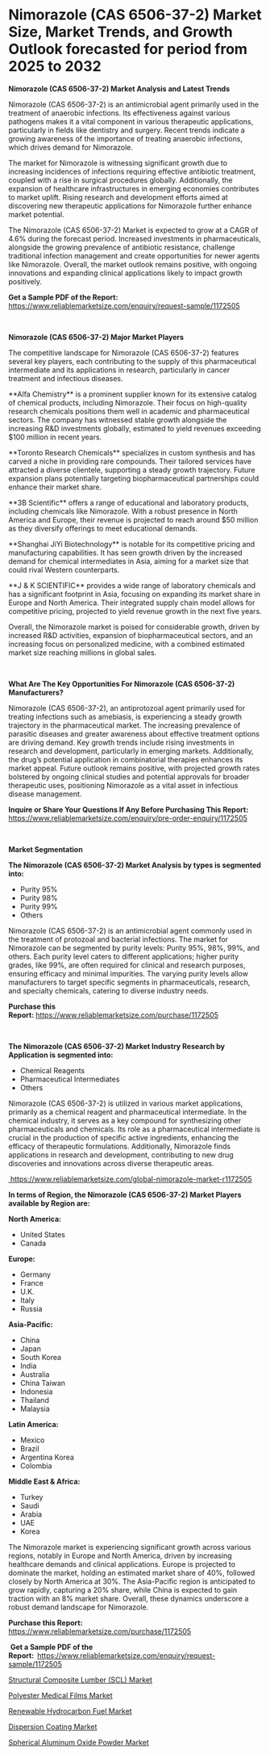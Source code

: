 <p><h1>Nimorazole (CAS 6506-37-2) Market Size, Market Trends, and Growth Outlook forecasted for period from 2025 to 2032</h1></p><p><strong>Nimorazole (CAS 6506-37-2) Market Analysis and Latest Trends</strong></p>
<p><p>Nimorazole (CAS 6506-37-2) is an antimicrobial agent primarily used in the treatment of anaerobic infections. Its effectiveness against various pathogens makes it a vital component in various therapeutic applications, particularly in fields like dentistry and surgery. Recent trends indicate a growing awareness of the importance of treating anaerobic infections, which drives demand for Nimorazole.</p><p>The market for Nimorazole is witnessing significant growth due to increasing incidences of infections requiring effective antibiotic treatment, coupled with a rise in surgical procedures globally. Additionally, the expansion of healthcare infrastructures in emerging economies contributes to market uplift. Rising research and development efforts aimed at discovering new therapeutic applications for Nimorazole further enhance market potential.</p><p>The Nimorazole (CAS 6506-37-2) Market is expected to grow at a CAGR of 4.6% during the forecast period. Increased investments in pharmaceuticals, alongside the growing prevalence of antibiotic resistance, challenge traditional infection management and create opportunities for newer agents like Nimorazole. Overall, the market outlook remains positive, with ongoing innovations and expanding clinical applications likely to impact growth positively.</p></p>
<p><strong>Get a Sample PDF of the Report:&nbsp;</strong> <a href="https://www.reliablemarketsize.com/enquiry/request-sample/1172505?utm_campaign=2242&utm_medium=2&utm_source=Github&utm_content=ia&utm_term=02022025&utm_id=nimorazole-cas-6506-37-2">https://www.reliablemarketsize.com/enquiry/request-sample/1172505</a></p>
<p>&nbsp;</p>
<p><strong>Nimorazole (CAS 6506-37-2) Major Market Players</strong></p>
<p><p>The competitive landscape for Nimorazole (CAS 6506-37-2) features several key players, each contributing to the supply of this pharmaceutical intermediate and its applications in research, particularly in cancer treatment and infectious diseases.</p><p>**Alfa Chemistry** is a prominent supplier known for its extensive catalog of chemical products, including Nimorazole. Their focus on high-quality research chemicals positions them well in academic and pharmaceutical sectors. The company has witnessed stable growth alongside the increasing R&D investments globally, estimated to yield revenues exceeding $100 million in recent years.</p><p>**Toronto Research Chemicals** specializes in custom synthesis and has carved a niche in providing rare compounds. Their tailored services have attracted a diverse clientele, supporting a steady growth trajectory. Future expansion plans potentially targeting biopharmaceutical partnerships could enhance their market share.</p><p>**3B Scientific** offers a range of educational and laboratory products, including chemicals like Nimorazole. With a robust presence in North America and Europe, their revenue is projected to reach around $50 million as they diversify offerings to meet educational demands.</p><p>**Shanghai JiYi Biotechnology** is notable for its competitive pricing and manufacturing capabilities. It has seen growth driven by the increased demand for chemical intermediates in Asia, aiming for a market size that could rival Western counterparts.</p><p>**J & K SCIENTIFIC** provides a wide range of laboratory chemicals and has a significant footprint in Asia, focusing on expanding its market share in Europe and North America. Their integrated supply chain model allows for competitive pricing, projected to yield revenue growth in the next five years.</p><p>Overall, the Nimorazole market is poised for considerable growth, driven by increased R&D activities, expansion of biopharmaceutical sectors, and an increasing focus on personalized medicine, with a combined estimated market size reaching millions in global sales.</p></p>
<p>&nbsp;</p>
<p><strong>What Are The Key Opportunities For Nimorazole (CAS 6506-37-2) Manufacturers?</strong></p>
<p><p>Nimorazole (CAS 6506-37-2), an antiprotozoal agent primarily used for treating infections such as amebiasis, is experiencing a steady growth trajectory in the pharmaceutical market. The increasing prevalence of parasitic diseases and greater awareness about effective treatment options are driving demand. Key growth trends include rising investments in research and development, particularly in emerging markets. Additionally, the drug’s potential application in combinatorial therapies enhances its market appeal. Future outlook remains positive, with projected growth rates bolstered by ongoing clinical studies and potential approvals for broader therapeutic uses, positioning Nimorazole as a vital asset in infectious disease management.</p></p>
<p><strong>Inquire or Share Your Questions If Any Before Purchasing This Report:</strong> <a href="https://www.reliablemarketsize.com/enquiry/pre-order-enquiry/1172505?utm_campaign=2242&utm_medium=2&utm_source=Github&utm_content=ia&utm_term=02022025&utm_id=nimorazole-cas-6506-37-2">https://www.reliablemarketsize.com/enquiry/pre-order-enquiry/1172505</a></p>
<p>&nbsp;</p>
<p><strong>Market Segmentation</strong></p>
<p><strong>The Nimorazole (CAS 6506-37-2) Market Analysis by types is segmented into:</strong></p>
<p><ul><li>Purity 95%</li><li>Purity 98%</li><li>Purity 99%</li><li>Others</li></ul></p>
<p><p>Nimorazole (CAS 6506-37-2) is an antimicrobial agent commonly used in the treatment of protozoal and bacterial infections. The market for Nimorazole can be segmented by purity levels: Purity 95%, 98%, 99%, and others. Each purity level caters to different applications; higher purity grades, like 99%, are often required for clinical and research purposes, ensuring efficacy and minimal impurities. The varying purity levels allow manufacturers to target specific segments in pharmaceuticals, research, and specialty chemicals, catering to diverse industry needs.</p></p>
<p><strong>Purchase this Report:&nbsp;</strong><a href="https://www.reliablemarketsize.com/purchase/1172505?utm_campaign=2242&utm_medium=2&utm_source=Github&utm_content=ia&utm_term=02022025&utm_id=nimorazole-cas-6506-37-2">https://www.reliablemarketsize.com/purchase/1172505</a></p>
<p>&nbsp;</p>
<p><strong>The Nimorazole (CAS 6506-37-2) Market Industry Research by Application is segmented into:</strong></p>
<p><ul><li>Chemical Reagents</li><li>Pharmaceutical Intermediates</li><li>Others</li></ul></p>
<p><p>Nimorazole (CAS 6506-37-2) is utilized in various market applications, primarily as a chemical reagent and pharmaceutical intermediate. In the chemical industry, it serves as a key compound for synthesizing other pharmaceuticals and chemicals. Its role as a pharmaceutical intermediate is crucial in the production of specific active ingredients, enhancing the efficacy of therapeutic formulations. Additionally, Nimorazole finds applications in research and development, contributing to new drug discoveries and innovations across diverse therapeutic areas.</p></p>
<p><a href="https://www.reliablemarketsize.com/global-nimorazole-market-r1172505?utm_campaign=2242&utm_medium=2&utm_source=Github&utm_content=ia&utm_term=02022025&utm_id=nimorazole-cas-6506-37-2">&nbsp;https://www.reliablemarketsize.com/global-nimorazole-market-r1172505</a></p>
<p><strong>In terms of Region, the Nimorazole (CAS 6506-37-2) Market Players available by Region are:</strong></p>
<p>
    <p> <strong> North America: </strong>
        <ul>
            <li>United States</li>
            <li>Canada</li>
        </ul>
        </p> 
    <p> <strong> Europe: </strong>
        <ul>
            <li>Germany</li>
            <li>France</li>
            <li>U.K.</li>
            <li>Italy</li>
            <li>Russia</li>
        </ul>
        </p> 
    <p> <strong> Asia-Pacific: </strong>
        <ul>
            <li>China</li>
            <li>Japan</li>
            <li>South Korea</li>
            <li>India</li>
            <li>Australia</li>
            <li>China Taiwan</li>
            <li>Indonesia</li>
            <li>Thailand</li>
            <li>Malaysia</li>
        </ul>
        </p> 
    <p> <strong> Latin America: </strong>
        <ul>
            <li>Mexico</li>
            <li>Brazil</li>
            <li>Argentina Korea</li>
            <li>Colombia</li>
        </ul>
        </p> 
    <p> <strong> Middle East & Africa: </strong>
        <ul>
            <li>Turkey</li>
            <li>Saudi</li>
            <li>Arabia</li>
            <li>UAE</li>
            <li>Korea</li>
        </ul>
    </p>
    </p>
<p><p>The Nimorazole market is experiencing significant growth across various regions, notably in Europe and North America, driven by increasing healthcare demands and clinical applications. Europe is projected to dominate the market, holding an estimated market share of 40%, followed closely by North America at 30%. The Asia-Pacific region is anticipated to grow rapidly, capturing a 20% share, while China is expected to gain traction with an 8% market share. Overall, these dynamics underscore a robust demand landscape for Nimorazole.</p></p>
<p><strong>Purchase this Report: </strong><a href="https://www.reliablemarketsize.com/purchase/1172505?utm_campaign=2242&utm_medium=2&utm_source=Github&utm_content=ia&utm_term=02022025&utm_id=nimorazole-cas-6506-37-2">https://www.reliablemarketsize.com/purchase/1172505</a></p>
<p>&nbsp;<strong>Get a Sample PDF of the Report:&nbsp;&nbsp;</strong><a href="https://www.reliablemarketsize.com/enquiry/request-sample/1172505?utm_campaign=2242&utm_medium=2&utm_source=Github&utm_content=ia&utm_term=02022025&utm_id=nimorazole-cas-6506-37-2">https://www.reliablemarketsize.com/enquiry/request-sample/1172505</a></p>
<p><strong></strong></p>
<p><p><a href="https://www.linkedin.com/pulse/global-structural-composite-lumber-scl-market-forecast-2025--3qiif?utm_campaign=2242&utm_medium=2&utm_source=Github&utm_content=ia&utm_term=02022025&utm_id=nimorazole-cas-6506-37-2">Structural Composite Lumber (SCL) Market</a></p><p><a href="https://www.linkedin.com/pulse/global-polyester-medical-films-market-set-expansion-jbvjc?utm_campaign=2242&utm_medium=2&utm_source=Github&utm_content=ia&utm_term=02022025&utm_id=nimorazole-cas-6506-37-2">Polyester Medical Films Market</a></p><p><a href="https://www.linkedin.com/pulse/trend-analysis-renewable-hydrocarbon-fuel-market-expected-qmnpf?utm_campaign=2242&utm_medium=2&utm_source=Github&utm_content=ia&utm_term=02022025&utm_id=nimorazole-cas-6506-37-2">Renewable Hydrocarbon Fuel Market</a></p><p><a href="https://www.linkedin.com/pulse/global-dispersion-coating-market-trends-applications-forecast-qvzpc?utm_campaign=2242&utm_medium=2&utm_source=Github&utm_content=ia&utm_term=02022025&utm_id=nimorazole-cas-6506-37-2">Dispersion Coating Market</a></p><p><a href="https://www.linkedin.com/pulse/comprehensive-spherical-aluminum-oxide-powder-market-uyt1c?utm_campaign=2242&utm_medium=2&utm_source=Github&utm_content=ia&utm_term=02022025&utm_id=nimorazole-cas-6506-37-2">Spherical Aluminum Oxide Powder Market</a></p></p>